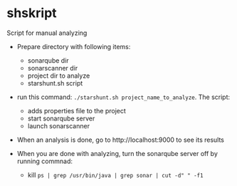 # shskript
Script for manual analyzing

* Prepare directory with following items:
  * sonarqube dir
  * sonarscanner dir
  * project dir to analyze
  * starshunt.sh script

* run this command: `./starshunt.sh project_name_to_analyze`. The script:
  * adds properties file to the project
  * start sonarqube server
  * launch sonarscanner

* When an analysis is done, go to http://localhost:9000 to see its results
* When you are done with analyzing, turn the sonarqube server off by running commnad: 
  * kill `ps | grep /usr/bin/java | grep sonar | cut -d" " -f1`


